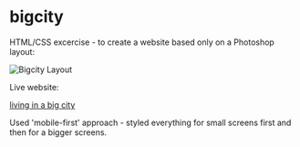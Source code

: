 # bigcity

HTML/CSS excercise - to create a website based only on a Photoshop layout:

![Bigcity Layout](/layout.png)

Live website:

[living in a big city](https://plkujaw.github.io/bigcity/index.html)

Used 'mobile-first' approach - styled everything for small screens first and then for a bigger screens.
